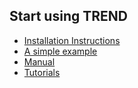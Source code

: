 ## Start using TREND
* [Installation Instructions](doc/install.md)
* [A simple example](doc/intro.md)
* [Manual](../manual/README.md)
* [Tutorials](../tutorial/README.md)

